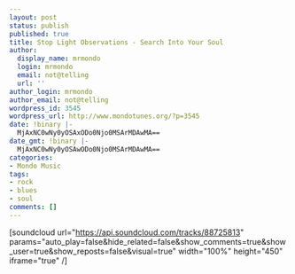 ```yaml
---
layout: post
status: publish
published: true
title: Stop Light Observations - Search Into Your Soul
author:
  display_name: mrmondo
  login: mrmondo
  email: not@telling
  url: ''
author_login: mrmondo
author_email: not@telling
wordpress_id: 3545
wordpress_url: http://www.mondotunes.org/?p=3545
date: !binary |-
  MjAxNC0wNy0yOSAxODo0Njo0MSArMDAwMA==
date_gmt: !binary |-
  MjAxNC0wNy0yOSAwODo0Njo0MSArMDAwMA==
categories:
- Mondo Music
tags:
- rock
- blues
- soul
comments: []
---
```

[soundcloud url="https://api.soundcloud.com/tracks/88725813" params="auto_play=false&hide_related=false&show_comments=true&show_user=true&show_reposts=false&visual=true" width="100%" height="450" iframe="true" /]
